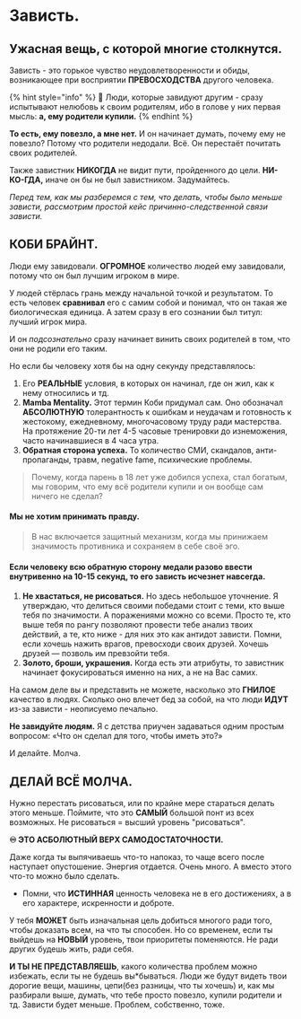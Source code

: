 # Зависть.

## Ужасная вещь, с которой многие столкнутся.

Зависть - это горькое чувство неудовлетворенности и обиды, возникающее при восприятии **ПРЕВОСХОДСТВА** другого человека.

{% hint style="info" %}
🤬 Люди, которые завидуют другим - сразу испытывают нелюбовь к своим родителям, ибо в голове у них первая мысль: **а, ему родители купили.**
{% endhint %}

**То есть, ему повезло, а мне нет.** И он начинает думать, почему ему не повезло? Потому что родители недодали. Всё. Он перестаёт почитать своих родителей.

Также завистник **НИКОГДА** не видит пути, пройденного до цели. **НИ-КО-ГДА,** иначе он бы не был завистником. Задумайтесь.

_Перед тем, как мы разберемся с тем, что делать, чтобы было меньше зависти, рассмотрим простой кейс причинно-следственной связи зависти._

## КОБИ БРАЙНТ.

Люди ему завидовали. **ОГРОМНОЕ** количество людей ему завидовали, потому что он был лучшим игроком в мире.

У людей стёрлась грань между начальной точкой и результатом. То есть человек **сравнивал** его с самим собой и понимал, что он такая же биологическая единица. А затем сразу в его сознании был титул: лучший игрок мира.

И он _подсознательно_ сразу начинает винить своих родителей в том, что они не родили его таким.

Но если бы человеку хотя бы на одну секунду представлялось:

1. Его **РЕАЛЬНЫЕ** условия, в которых он начинал, где он жил, как к нему относились и тд.
2. **Mamba Mentality.** Этот термин Коби придумал сам. Оно обозначал **АБСОЛЮТНУЮ** толерантность к ошибкам и неудачам и готовность к жестокому, ежедневному, многочасовому труду ради мастерства. На протяжение 20-ти лет 4-5 часовые тренировки до изнеможения, часто начинавшиеся в 4 часа утра.
3. **Обратная сторона успеха.** То количество СМИ, скандалов, анти-пропаганды, травм, negative fame, психические проблемы.

> Почему, когда парень в 18 лет уже добился успеха, стал богатым, мы говорим, что ему всё родители купили и он вообще сам ничего не сделал?

#### Мы не хотим принимать правду.

> В нас включается защитный механизм, когда мы принижаем значимость противника и сохраняем в себе своё эго.

#### Если человеку всю обратную сторону медали разово ввести внутривенно на 10-15 секунд, то его зависть исчезнет навсегда.

1. **Не хвастаться, не рисоваться.** Но здесь небольшое уточнение. Я утверждаю, что делиться своими победами стоит с теми, кто выше тебя по значимости. А поражениями можно со всеми. Просто те, кто выше тебя по рангу позволяют провести тебе анализ твоих действий, а те, кто ниже - для них это как антидот зависти. Помни, если хочешь нажить врагов, превосходи своих друзей. Хочешь друзей — позволь им превзойти тебя.
2. **Золото, броши, украшения.** Когда есть эти атрибуты, то завистник начинает фокусироваться именно на них, а не на Вас самих.

На самом деле вы и представить не можете, насколько это **ГНИЛОЕ** качество в людях. Сколько оно влечет бед за собой, на что люди **ИДУТ** из-за зависти - неописуемо печально.

**Не завидуйте людям.** Я с детства приучен задаваться одним простым вопросом: «Что он сделал для того, чтобы иметь это?»

И делайте. Молча.

## ДЕЛАЙ ВСЁ МОЛЧА.

Нужно перестать рисоваться, или по крайне мере стараться делать этого меньше. Поймите, что это **САМЫЙ** большой понт из всех возможных. Не рисоваться = высший уровень "рисоваться".

**♾️ ЭТО АСБОЛЮТНЫЙ ВЕРХ САМОДОСТАТОЧНОСТИ.**

Даже когда ты выпячиваешь что-то напоказ, то чаще всего после наступает опустошение. Энергия отдается. Очень много. А вместо этого что-то можно было сделать.

* Помни, что **ИСТИННАЯ** ценность человека не в его достижениях, а в его характере, искренности и доброте.

У тебя **МОЖЕТ** быть изначальная цель добиться многого ради того, чтобы доказать всем, на что ты способен. Но со временем, если ты выйдешь на **НОВЫЙ** уровень, твои приоритеты поменяются. Не ради других будешь жить, ради себя.

**И ТЫ НЕ ПРЕДСТАВЛЯЕШЬ**, какого количества проблем можно избежать, если ты не будешь вы\*бываться. Люди же будут видеть твои дорогие вещи, машины, цепи(без разницы, что ты хочешь) и, как мы разбирали выше, думать, что тебе просто повезло, купили родители и тд. Зависти будет меньше. Проблем, собственно, тоже.
